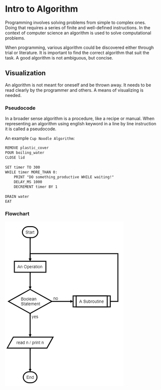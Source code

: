 # Intro to Algorithm

Programming involves solving problems from simple to complex ones. Doing that requires a series of finite and well-defined instructions. In the context of computer science an algorithm is used to solve computational problems.

When programming, various algorithm could be discovered either through trial or literature. It is important to find the correct algorithm that suit the task. A good algorithm is not ambiguous, but concise.

## Visualization

An algorithm is not meant for oneself and be thrown away. It needs to be read clearly by the programmer and others. A means of visualizing is needed.

### Pseudocode

In a broader sense algorithm is a procedure, like a recipe or manual. When representing an algorithm using english keyword in a line by line instruction it is called a pseudocode.

An example `Cup Noodle Algorithm`:

```pseudo
REMOVE plastic_cover
POUR boiling_water
CLOSE lid

SET timer TO 300
WHILE timer MORE_THAN 0:
    PRINT "DO something_productive WHILE waiting!"
    DELAY_MS 1000
    DECREMENT timer BY 1

DRAIN water
EAT
```

### Flowchart

<img src="./res/Code_caGt8RkIEE.png">
